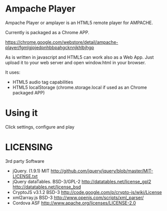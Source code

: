 Ampache Player
==============


Ampache Player or amplayer is an HTML5 remote player for AMPACHE.

Currently is packaged as a Chrome APP.

https://chrome.google.com/webstore/detail/ampache-player/fgmlgjpjedpnhbbpahgcknnjkhlbjhgp

As is written in javascript and HTML5 can work also as a Web App. Just upload it to
your web server and open window.html in your browser.


It uses:

* HTML5 audio tag capabilities
* HTML5 localStorage (chrome.storage.local if used as an Chrome packaged APP)


Using it
========

Click settings, configure and play


LICENSING
=========

3rd party Software

* jQuery. (1.9.1) 	MIT 		http://github.com/jquery/jquery/blob/master/MIT-LICENSE.txt
* jQuery dataTables.  	BSD-3/GPL-2  	http://datatables.net/license_gpl2   http://datatables.net/license_bsd
* CryptoJS v3.1.2	BSD-3	 	http://code.google.com/p/crypto-js/wiki/License 
* xml2array.js		BSD-3 		http://www.openjs.com/scripts/xml_parser/
* Cordova 		ASF		http://www.apache.org/licenses/LICENSE-2.0





